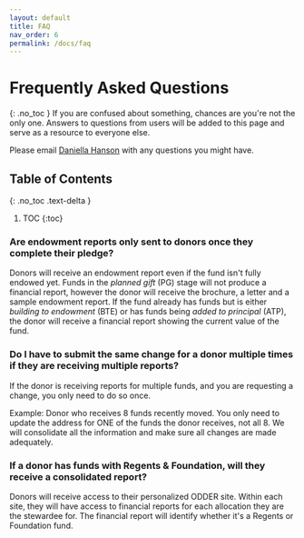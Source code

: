 ```yaml
---
layout: default
title: FAQ
nav_order: 6
permalink: /docs/faq
---
```

# Frequently Asked Questions
{: .no_toc }
If you are confused about something, chances are you're not the only one. Answers to questions from users will be added to this page and serve as a resource to everyone else.

Please email [Daniella Hanson](mailto:dahanson@ucdavis.edu) with any questions you might have.

## Table of Contents
{: .no_toc .text-delta }

1. TOC
{:toc}

### Are endowment reports only sent to donors once they complete their pledge?
Donors will receive an endowment report even if the fund isn't fully endowed yet. 
Funds in the _planned gift_ (PG) stage will not produce a financial report, however the donor will receive the brochure, a letter and a sample endowment report. If the fund already has funds but is either _building to endowment_ (BTE) or has funds being _added to principal_ (ATP), the donor will receive a financial report showing the current value of the fund. 

### Do I have to submit the same change for a donor multiple times if they are receiving multiple reports?
If the donor is receiving reports for multiple funds, and you are requesting a change, you only need to do so once. 

Example: Donor who receives 8 funds recently moved. You only need to update the address for ONE of the funds the donor receives, not all 8. We will consolidate all the information and make sure all changes are made adequately.

### If a donor has funds with Regents & Foundation, will they receive a consolidated report?
Donors will receive access to their personalized ODDER site. Within each site, they will have access to financial reports for each allocation they are the stewardee for. The financial report will identify whether it's a Regents or Foundation fund. 
